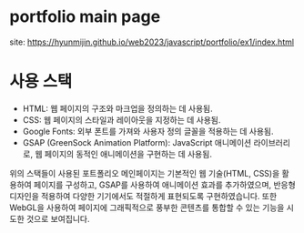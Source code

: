 ﻿# portfolio main page

site: https://hyunmijin.github.io/web2023/javascript/portfolio/ex1/index.html


<h1>사용 스택</h1>
<ul>
  <li>HTML: 웹 페이지의 구조와 마크업을 정의하는 데 사용됨.</li>
  <li>CSS: 웹 페이지의 스타일과 레이아웃을 지정하는 데 사용됨.</li>
  <li>Google Fonts: 외부 폰트를 가져와 사용자 정의 글꼴을 적용하는 데 사용됨.</li>
  <li>GSAP (GreenSock Animation Platform): JavaScript 애니메이션 라이브러리로, 웹 페이지의 동적인 애니메이션을 구현하는 데 사용됨.</li>
</ul>

<p>
  위의 스택들이 사용된 포트폴리오 메인페이지는 기본적인 웹 기술(HTML, CSS)을 활용하여 페이지를 구성하고, GSAP를 사용하여 애니메이션 효과를 추가하였으며, 반응형 디자인을 적용하여 다양한 기기에서도 적절하게 표현되도록 구현하였습니다. 또한 WebGL을 사용하여 페이지에 그래픽적으로 풍부한 콘텐츠를 통합할 수 있는 기능을 시도한 것으로 보여집니다.
</p>
